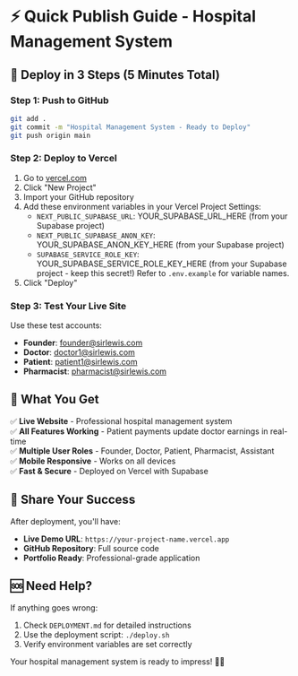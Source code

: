 # ⚡ Quick Publish Guide - Hospital Management System

## 🚀 Deploy in 3 Steps (5 Minutes Total)

### Step 1: Push to GitHub
```bash
git add .
git commit -m "Hospital Management System - Ready to Deploy"
git push origin main
```

### Step 2: Deploy to Vercel
1. Go to [vercel.com](https://vercel.com)
2. Click "New Project" 
3. Import your GitHub repository
4. Add these environment variables in your Vercel Project Settings:
   - `NEXT_PUBLIC_SUPABASE_URL`: YOUR_SUPABASE_URL_HERE (from your Supabase project)
   - `NEXT_PUBLIC_SUPABASE_ANON_KEY`: YOUR_SUPABASE_ANON_KEY_HERE (from your Supabase project)
   - `SUPABASE_SERVICE_ROLE_KEY`: YOUR_SUPABASE_SERVICE_ROLE_KEY_HERE (from your Supabase project - keep this secret!)
   Refer to `.env.example` for variable names.
5. Click "Deploy"

### Step 3: Test Your Live Site
Use these test accounts:
- **Founder**: founder@sirlewis.com
- **Doctor**: doctor1@sirlewis.com  
- **Patient**: patient1@sirlewis.com
- **Pharmacist**: pharmacist@sirlewis.com

## 🎯 What You Get

✅ **Live Website** - Professional hospital management system  
✅ **All Features Working** - Patient payments update doctor earnings in real-time  
✅ **Multiple User Roles** - Founder, Doctor, Patient, Pharmacist, Assistant  
✅ **Mobile Responsive** - Works on all devices  
✅ **Fast & Secure** - Deployed on Vercel with Supabase  

## 🔗 Share Your Success

After deployment, you'll have:
- **Live Demo URL**: `https://your-project-name.vercel.app`
- **GitHub Repository**: Full source code
- **Portfolio Ready**: Professional-grade application

## 🆘 Need Help?

If anything goes wrong:
1. Check `DEPLOYMENT.md` for detailed instructions
2. Use the deployment script: `./deploy.sh`
3. Verify environment variables are set correctly

Your hospital management system is ready to impress! 🏥✨ 